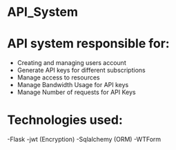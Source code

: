 # API_System

# API system responsible for:
  - Creating and managing users account
  - Generate API keys for different subscriptions
  - Manage access to resources
  - Manage Bandwidth Usage for API keys
  - Manage Number of requests for API Keys

# Technologies used:
  -Flask
  -jwt (Encryption)
  -Sqlalchemy (ORM)
  -WTForm
  
  
